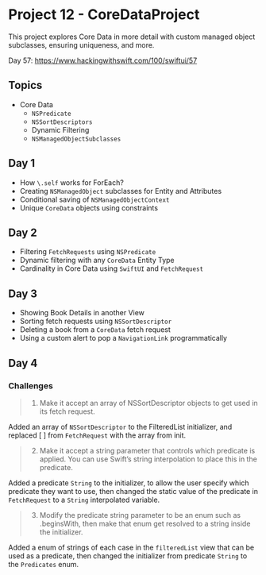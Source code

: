 # Project 12 - CoreDataProject

This project explores Core Data in more detail with custom managed object subclasses, ensuring uniqueness, and more.

Day 57: https://www.hackingwithswift.com/100/swiftui/57

## Topics

- Core Data 
  - `NSPredicate`
  - `NSSortDescriptors`
  - Dynamic Filtering
  - `NSManagedObjectSubclasses`

## Day 1

- How `\.self` works for ForEach?
- Creating `NSManagedObject` subclasses for Entity and Attributes
- Conditional saving of `NSManagedObjectContext`
- Unique `CoreData` objects using constraints

## Day 2

- Filtering `FetchRequests` using `NSPredicate`
- Dynamic filtering with any `CoreData` Entity Type
- Cardinality in Core Data using `SwiftUI` and `FetchRequest`

## Day 3

- Showing Book Details in another View
- Sorting fetch requests using `NSSortDescriptor`
- Deleting a book from a `CoreData` fetch request
- Using a custom alert to pop a `NavigationLink` programmatically

## Day 4
### Challenges

>1. Make it accept an array of NSSortDescriptor objects to get used in its fetch request.

Added an array of `NSSortDescriptor` to the FilteredList initializer, and replaced [ ] from `FetchRequest` with the array from init.

>2. Make it accept a string parameter that controls which predicate is applied. You can use Swift’s string interpolation to place this in the predicate.

Added a predicate `String` to the initializer, to allow the user specify which predicate they want to use, then changed the static value of the predicate in `FetchRequest` to a `String` interpolated variable.

>3. Modify the predicate string parameter to be an enum such as .beginsWith, then make that enum get resolved to a string inside the initializer.

Added a enum of strings of each case in the `filteredList` view that can be used as a predicate, then changed the initializer from predicate `String` to the `Predicates` enum.
